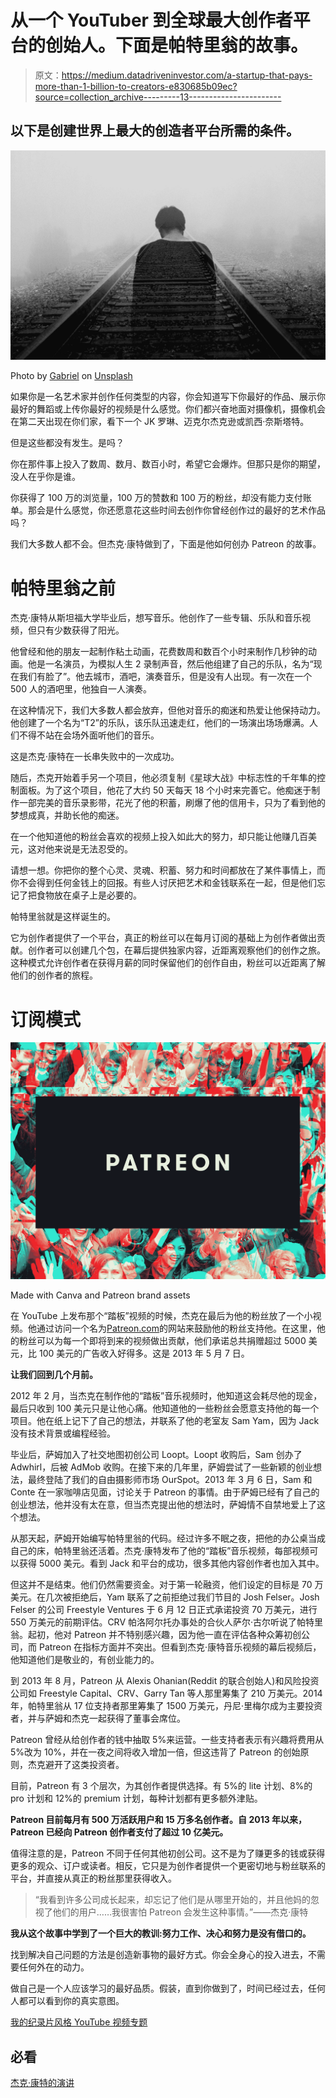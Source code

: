 # 从一个 YouTuber 到全球最大创作者平台的创始人。下面是帕特里翁的故事。

> 原文：<https://medium.datadriveninvestor.com/a-startup-that-pays-more-than-1-billion-to-creators-e830685b09ec?source=collection_archive---------13----------------------->

## 以下是创建世界上最大的创造者平台所需的条件。

![](img/79e582a7e0831b3308950ed222e4fb59.png)

Photo by [Gabriel](https://unsplash.com/@natural?utm_source=medium&utm_medium=referral) on [Unsplash](https://unsplash.com?utm_source=medium&utm_medium=referral)

如果你是一名艺术家并创作任何类型的内容，你会知道写下你最好的作品、展示你最好的舞蹈或上传你最好的视频是什么感觉。你们都兴奋地面对摄像机，摄像机会在第二天出现在你们家，看下一个 JK 罗琳、迈克尔杰克逊或凯西·奈斯塔特。

但是这些都没有发生。是吗？

你在那件事上投入了数周、数月、数百小时，希望它会爆炸。但那只是你的期望，没人在乎你是谁。

你获得了 100 万的浏览量，100 万的赞数和 100 万的粉丝，却没有能力支付账单。那会是什么感觉，你还愿意花这些时间去创作你曾经创作过的最好的艺术作品吗？

我们大多数人都不会。但杰克·康特做到了，下面是他如何创办 Patreon 的故事。

# 帕特里翁之前

杰克·康特从斯坦福大学毕业后，想写音乐。他创作了一些专辑、乐队和音乐视频，但只有少数获得了阳光。

他曾经和他的朋友一起制作粘土动画，花费数周和数百个小时来制作几秒钟的动画。他是一名演员，为模拟人生 2 录制声音，然后他组建了自己的乐队，名为“现在我们有脸了”。他去城市，酒吧，演奏音乐，但是没有人出现。有一次在一个 500 人的酒吧里，他独自一人演奏。

在这种情况下，我们大多数人都会放弃，但他对音乐的痴迷和热爱让他保持动力。他创建了一个名为“T2”的乐队，该乐队迅速走红，他们的一场演出场场爆满。人们不得不站在会场外面听他们的音乐。

这是杰克·康特在一长串失败中的一次成功。

随后，杰克开始着手另一个项目，他必须复制《星球大战》中标志性的千年隼的控制面板。为了这个项目，他花了大约 50 天每天 18 个小时来完善它。他痴迷于制作一部完美的音乐录影带，花光了他的积蓄，刷爆了他的信用卡，只为了看到他的梦想成真，并助长他的痴迷。

在一个他知道他的粉丝会喜欢的视频上投入如此大的努力，却只能让他赚几百美元，这对他来说是无法忍受的。

请想一想。你把你的整个心灵、灵魂、积蓄、努力和时间都放在了某件事情上，而你不会得到任何金钱上的回报。有些人讨厌把艺术和金钱联系在一起，但是他们忘记了把食物放在桌子上是必要的。

帕特里翁就是这样诞生的。

它为创作者提供了一个平台，真正的粉丝可以在每月订阅的基础上为创作者做出贡献。创作者可以创建几个包，在幕后提供独家内容，近距离观察他们的创作之旅。这种模式允许创作者在获得月薪的同时保留他们的创作自由，粉丝可以近距离了解他们的创作者的旅程。

# 订阅模式

[![](img/3828e66431e23b6ca20dc4404072de01.png)](https://youtu.be/LN54KeRkvPo)

Made with Canva and Patreon brand assets

在 YouTube 上发布那个“踏板”视频的时候，杰克在最后为他的粉丝放了一个小视频。他通过访问一个名为[Patreon.com](https://www.patreon.com/)的网站来鼓励他的粉丝支持他。在这里，他的粉丝可以为每一个即将到来的视频做出贡献，他们承诺总共捐赠超过 5000 美元，比 100 美元的广告收入好得多。这是 2013 年 5 月 7 日。

**让我们回到几个月前。**

2012 年 2 月，当杰克在制作他的“踏板”音乐视频时，他知道这会耗尽他的现金，最后只收到 100 美元只是让他心痛。他知道他的一些粉丝会愿意支持他的每一个项目。他在纸上记下了自己的想法，并联系了他的老室友 Sam Yam，因为 Jack 没有技术背景或编程经验。

毕业后，萨姆加入了社交地图初创公司 Loopt。Loopt 收购后，Sam 创办了 Adwhirl，后被 AdMob 收购。在接下来的几年里，萨姆尝试了一些新颖的创业想法，最终登陆了我们的自由摄影师市场 OurSpot。2013 年 3 月 6 日，Sam 和 Conte 在一家咖啡店见面，讨论关于 Patreon 的事情。由于萨姆已经有了自己的创业想法，他并没有太在意，但当杰克提出他的想法时，萨姆情不自禁地爱上了这个想法。

从那天起，萨姆开始编写帕特里翁的代码。经过许多不眠之夜，把他的办公桌当成自己的床，帕特里翁还活着。杰克·康特发布了他的“踏板”音乐视频，每部视频可以获得 5000 美元。看到 Jack 和平台的成功，很多其他内容创作者也加入其中。

但这并不是结束。他们仍然需要资金。对于第一轮融资，他们设定的目标是 70 万美元。在几次被拒绝后，Yam 联系了之前拒绝过我们节目的 Josh Felser。Josh Felser 的公司 Freestyle Ventures 于 6 月 12 日正式承诺投资 70 万美元，进行 550 万美元的前期评估。CRV 帕洛阿尔托办事处的合伙人萨尔·古尔听说了帕特里翁。起初，他对 Patreon 并不特别感兴趣，因为他一直在评估各种众筹初创公司，而 Patreon 在指标方面并不突出。但看到杰克·康特音乐视频的幕后视频后，他知道他们是敬业的，有创业能力的。

到 2013 年 8 月，Patreon 从 Alexis Ohanian(Reddit 的联合创始人)和风险投资公司如 Freestyle Capital、CRV、Garry Tan 等人那里筹集了 210 万美元。2014 年，帕特里翁从 17 位支持者那里筹集了 1500 万美元，丹尼·里梅尔成为主要投资者，并与萨姆和杰克一起获得了董事会席位。

Patreon 曾经从给创作者的钱中抽取 5%来运营。一些支持者表示有兴趣将费用从 5%改为 10%，并在一夜之间将收入增加一倍，但这违背了 Patreon 的创始原则，杰克避开了这类投资者。

目前，Patreon 有 3 个层次，为其创作者提供选择。有 5%的 lite 计划、8%的 pro 计划和 12%的 premium 计划，每种计划都有更多额外津贴。

**Patreon 目前每月有 500 万活跃用户和 15 万多名创作者。自 2013 年以来，Patreon 已经向 Patreon 创作者支付了超过 10 亿美元。**

值得注意的是，Patreon 不同于任何其他初创公司。这不是为了赚更多的钱或获得更多的观众、订户或读者。相反，它只是为创作者提供一个更密切地与粉丝联系的平台，并直接从真正的粉丝那里获得收入。

> “我看到许多公司成长起来，却忘记了他们是从哪里开始的，并且他妈的忽视了他们的用户……我很害怕 Patreon 会发生这种事情。”——杰克·康特

**我从这个故事中学到了一个巨大的教训:努力工作、决心和努力是没有借口的。**

找到解决自己问题的方法是创造新事物的最好方式。你会全身心的投入进去，不需要任何外在的动力。

做自己是一个人应该学习的最好品质。假装，直到你做到了，时间已经过去，任何人都可以看到你的真实意图。

[我的纪录片风格 YouTube 视频专题](https://youtu.be/LN54KeRkvPo)

## **必看**

[杰克·康特的演讲](https://www.youtube.com/watch?v=Zf5rKTCMNnU&t=226s)